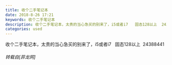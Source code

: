 ```yaml
---
title: 收个二手笔记本
date: 2018-8-26 17:21
keywords: 收个二手笔记本
description: 收个二手笔记本，太贵的当心急买的别来了，i5或者i7   固态128以上  24388441
categories: used
---
```

<td class="t_f" id="postmessage_1689243">

收个二手笔记本，太贵的当心急买的别来了，i5或者i7   固态128以上  24388441</td>
###### 转载自[菲龙网]